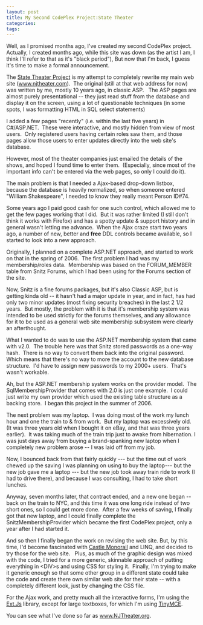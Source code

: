 ```yaml
---
layout: post
title: My Second CodePlex Project:State Theater
categories: 
tags: 
---
```


  <p>Well, as I promised months ago, I've created my second CodePlex project.  Actually, I created months ago, while this site was down (as the artist I am, I think I'll refer to that as it's "black period"), But now that I'm back, I guess it's time to make a formal announcement.</p> <p>The <a href="http://www.codeplex.com/StateTheater" target="_blank">State Theater Project</a> is my attempt to completely rewrite my main web site (<a href="http://www.njtheater.com">www.njtheater.com</a>).  The original (still at that web address for now) was written by me, mostly 10 years ago, in classic ASP.   The ASP pages are almost purely presentational -- they just read stuff from the database and display it on the screen, using a lot of questionable techniques (in some spots, I was formatting HTML in SQL select statements)</p> <p>I added a few pages "recently" (i.e. within the last five years) in C#/ASP.NET.  These were interactive, and mostly hidden from view of most users.  Only registered users having certain roles saw them, and those pages allow those users to enter updates directly into the web site's database.</p> <p>However, most of the theater companies just emailed the details of the shows, and hoped I found time to enter them.  (Especially, since most of the important info can't be entered via the web pages, so only I could do it).</p> <p>The main problem is that I needed a Ajax-based drop-down listbox, because the database is heavily normalized, so when someone entered "William Shakespeare", I needed to know they really meant Person ID#74.  </p> <p>Some years ago I paid good cash for one such control, which allowed me to get the few pages working that I did.  But it was rather limited (I still don't think it works with Firefox) and has a spotty update &amp; support history and in general wasn't letting me advance.  When the Ajax craze start two years ago, a number of new, better and <strong>free</strong> DDL controls became available, so I started to look into a new approach.</p> <p>Originally, I planned on a complete ASP.NET approach, and started to work on that in the spring of 2006.  The first problem I had was my membership/roles data.  Membership was based on the FORUM_MEMBER table from Snitz Forums, which I had been using for the Forums section of the site.  </p> <p>Now, Snitz is a fine forums packages, but it's also Classic ASP, but is getting kinda old -- it hasn't had a major update in year, and in fact, has had only two minor updates (most fixing security breaches) in the last 2 1/2 years.  But mostly, the problem with it is that it's membership system was intended to be used strictly for the forums themselves, and any allowance for it to be used as a general web site membership subsystem were clearly an afterthought.</p> <p>What I wanted to do was to use the ASP.NET membership system that came with v2.0.  The trouble here was that Snitz stored passwords as a one-way hash.  There is no way to convert them back into the original password.  Which means that there's no way to more the account to the new database structure.  I'd have to assign new passwords to my 2000+ users.  That's wasn't workable.</p> <p>Ah, but the ASP.NET membership system works on the provider model.  The SqlMembershipProvider that comes with 2.0 is just one example.  I could just write my own provider which used the existing table structure as a backing store.  I began this project in the summer of 2006. </p> <p>The next problem was my laptop.  I was doing most of the work my lunch hour and one the train to &amp; from work.  But my laptop was excessively old. (It was three years old when I bought it on eBay, and that was three years earlier).  It was taking much of the train trip just to awake from hibernation. I was just days away from buying a brand-spanking new laptop when I completely new problem arose -- I was laid off from my job.</p> <p>Now, I bounced back from that fairly quickly --- but the time out of work chewed up the saving I was planning on using to buy the laptop--- but the new job gave me a laptop --- but the new job took away train ride to work (I had to drive there), and because I was consulting, I had to take short lunches.</p> <p>Anyway, seven months later, that contract ended, and a new one began -- back on the train to NYC, and this time it was one long ride instead of two short ones, so I could get more done.  After a few weeks of saving, I finally got that new laptop, and I could finally complete the SnitzMembershipProvider which became the first CodePlex project, only a year after I had started it.</p> <p>And so then I finally began the work on revising the web site. But, by this time, I'd become fascinated with <a href="http://www.castleproject.org/monorail" target="_blank">Castle Monorail</a> and LINQ, and decided to try those for the web site.   Plus, as much of the graphic design was mixed with the code, I tried for a more generic, skinnable approach of putting everything in &lt;DIV&gt;s and using CSS for styling it.  Finally, I'm trying to make it generic enough so that some other group in a different state could take the code and create there own similar web site for their state -- with a completely different look, just by changing the CSS file.</p> <p>For the Ajax work, and pretty much all the interactive forms, I'm using the <a href="http://extjs.com/" target="_blank">Ext.Js</a> library, except for large textboxes, for which I'm using <a href="http://tinymce.moxiecode.com/" target="_blank">TinyMCE</a>.</p> <p>You can see what I've done so far as <a href="http://www.NJTheater.org">www.NJTheater.org</a>.</p>